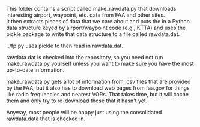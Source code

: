 This folder contains a script called make_rawdata.py that downloads interesting airport, waypoint, etc. data from FAA and other sites.  
It then extracts pieces of data that we care about and puts the in a Python data structure keyed by airport/waypoint code (e.g., KTTA)
and uses the pickle package to write that data structure to a file called rawdata.dat.

../fp.py uses pickle to then read in rawdata.dat.

rawdata.dat is checked into the repository, so you need not run make_rawdata.py yourself unless you want to make
sure you have the most up-to-date information.

make_rawdata.py gets a lot of information from .csv files that are provided by the FAA, but it also has to download
web pages from faa.gov for things like radio frequencies and nearest VORs.  That takes time, but it will cache them
and only try to re-download those that it hasn't yet.

Anyway, most people will be happy just using the consolidated rawdata.data that is checked in.
